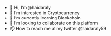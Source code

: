 - 👋 Hi, I’m @haidaraly
- 👀 I’m interested in Cryptocurrency
- 🌱 I’m currently learning Blockchain
- 💞️ I’m looking to collaborate on this platform
- 📫 How to reach me at my twitter @haidaraly59

<!---
haidaraly/haidaraly is a ✨ special ✨ repository because its `README.md` (this file) appears on your GitHub profile.
You can click the Preview link to take a look at your changes.
--->
